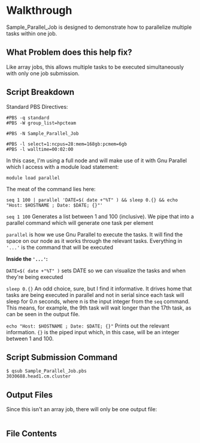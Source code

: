 # Walkthrough 

Sample_Parallel_Job is designed to demonstrate how to parallelize multiple tasks within one job. 

## What Problem does this help fix?

Like array jobs, this allows multiple tasks to be executed simultaneously with only one job submission. 

## Script Breakdown

Standard PBS Directives:

```
#PBS -q standard
#PBS -W group_list=hpcteam

#PBS -N Sample_Parallel_Job

#PBS -l select=1:ncpus=28:mem=168gb:pcmem=6gb
#PBS -l walltime=00:02:00
```

In this case, I'm using a full node and will make use of it with Gnu Parallel which I access with a module load statement:

```
module load parallel
```

The meat of the command lies here: 

```
seq 1 100 | parallel 'DATE=$( date +"%T" ) && sleep 0.{} && echo "Host: $HOSTNAME ; Date: $DATE; {}"'
```

```seq 1 100``` Generates a list between 1 and 100 (inclusive). We pipe that into a parallel command which will generate one task per element

```parallel``` is how we use Gnu Parallel to execute the tasks. It will find the space on our node as it works through the relevant tasks. Everything in ```'...'``` is the command that will be executed

**Inside the ```'...'```:**

```DATE=$( date +"%T" )``` sets DATE so we can visualize the tasks and when they're being executed

```sleep 0.{}``` An odd choice, sure, but I find it informative. It drives home that tasks are being executed in parallel and not in serial since each task will sleep for 0.n seconds, where n is the input integer from the ```seq``` command. This means, for example, the 9th task will wait longer than the 17th task, as can be seen in the output file.  

```echo "Host: $HOSTNAME ; Date: $DATE; {}"``` Prints out the relevant information. ```{}``` is the piped input which, in this case, will be an integer between 1 and 100. 

## Script Submission Command
```
$ qsub Sample_Parallel_Job.pbs 
3030688.head1.cm.cluster
```

## Output Files
Since this isn't an array job, there will only be one output file:

```
```

## File Contents

```

```
